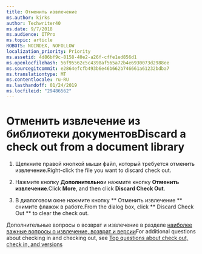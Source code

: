```yaml
---
title: Отменить извлечение
ms.author: kirks
author: Techwriter40
ms.date: 9/7/2018
ms.audience: ITPro
ms.topic: article
ROBOTS: NOINDEX, NOFOLLOW
localization_priority: Priority
ms.assetid: 4d86bf9c-8158-40e2-a26f-cffe1ed856d1
ms.openlocfilehash: 56f95562c5c4398af565a72b4e6930073d2988ee
ms.sourcegitcommit: e2864efcfb493b6e46b662b746661a61232bdba7
ms.translationtype: MT
ms.contentlocale: ru-RU
ms.lasthandoff: 01/24/2019
ms.locfileid: "29486562"
---
```

# <a name="discard-a-check-out-from-a-document-library"></a><span data-ttu-id="4ccdf-102">Отменить извлечение из библиотеки документов</span><span class="sxs-lookup"><span data-stu-id="4ccdf-102">Discard a check out from a document library</span></span>

1. <span data-ttu-id="4ccdf-103">Щелкните правой кнопкой мыши файл, который требуется отменить извлечение.</span><span class="sxs-lookup"><span data-stu-id="4ccdf-103">Right-click the file you want to discard check out.</span></span>
    
2. <span data-ttu-id="4ccdf-104">Нажмите кнопку **Дополнительно**и нажмите кнопку **Отменить извлечение**.</span><span class="sxs-lookup"><span data-stu-id="4ccdf-104">Click **More**, and then click **Discard Check Out**.</span></span> 
    
3. <span data-ttu-id="4ccdf-105">В диалоговом окне нажмите кнопку \*\* Отменить извлечение \*\* снимите флажок в работе.</span><span class="sxs-lookup"><span data-stu-id="4ccdf-105">From the dialog box, click \*\* Discard Check Out \*\* to clear the check out.</span></span> 
    
<span data-ttu-id="4ccdf-106">Дополнительные вопросы о возврат и извлечение в разделе [наиболее важные вопросы о извлечение, возврат и версии](https://go.microsoft.com/fwlink/?linkid=2018786)</span><span class="sxs-lookup"><span data-stu-id="4ccdf-106">For additional questions about checking in and checking out, see [Top questions about check out, check in, and versions](https://go.microsoft.com/fwlink/?linkid=2018786)</span></span>
  

